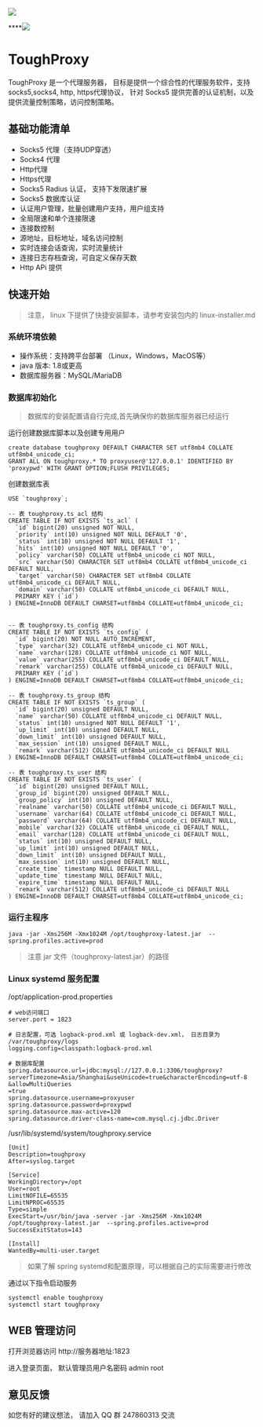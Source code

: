 [![](https://travis-ci.org/talincode/ToughProxy.svg?branch=master)](https://travis-ci.org/talincode/ToughProxy)

****![](http://static.toughcloud.net/toughsms/20190624232022.png)

# ToughProxy

ToughProxy 是一个代理服务器， 目标是提供一个综合性的代理服务软件，支持 socks5,socks4, http, https代理协议， 针对 Socks5 提供完善的认证机制，以及提供流量控制策略，访问控制策略。

## 基础功能清单

- Socks5 代理（支持UDP穿透）
- Socks4 代理
- Http代理
- Https代理
- Socks5 Radius 认证， 支持下发限速扩展
- Socks5 数据库认证
- 认证用户管理，批量创建用户支持，用户组支持
- 全局限速和单个连接限速
- 连接数控制
- 源地址，目标地址，域名访问控制
- 实时连接会话查询，实时流量统计
- 连接日志存档查询，可自定义保存天数
- Http APi 提供


## 快速开始

> 注意， linux 下提供了快捷安装脚本，请参考安装包内的 linux-installer.md

### 系统环境依赖

- 操作系统：支持跨平台部署 （Linux，Windows，MacOS等）
- java 版本: 1.8或更高
- 数据库服务器：MySQL/MariaDB

### 数据库初始化

> 数据库的安装配置请自行完成,首先确保你的数据库服务器已经运行

运行创建数据库脚本以及创建专用用户

    create database toughproxy DEFAULT CHARACTER SET utf8mb4 COLLATE utf8mb4_unicode_ci;
    GRANT ALL ON toughproxy.* TO proxyuser@'127.0.0.1' IDENTIFIED BY 'proxypwd' WITH GRANT OPTION;FLUSH PRIVILEGES;

创建数据库表

    USE `toughproxy`;
    
    -- 表 toughproxy.ts_acl 结构
    CREATE TABLE IF NOT EXISTS `ts_acl` (
      `id` bigint(20) unsigned NOT NULL,
      `priority` int(10) unsigned NOT NULL DEFAULT '0',
      `status` int(10) unsigned NOT NULL DEFAULT '1',
      `hits` int(10) unsigned NOT NULL DEFAULT '0',
      `policy` varchar(50) COLLATE utf8mb4_unicode_ci NOT NULL,
      `src` varchar(50) CHARACTER SET utf8mb4 COLLATE utf8mb4_unicode_ci DEFAULT NULL,
      `target` varchar(50) CHARACTER SET utf8mb4 COLLATE utf8mb4_unicode_ci DEFAULT NULL,
      `domain` varchar(50) COLLATE utf8mb4_unicode_ci DEFAULT NULL,
      PRIMARY KEY (`id`)
    ) ENGINE=InnoDB DEFAULT CHARSET=utf8mb4 COLLATE=utf8mb4_unicode_ci;
    
    
    -- 表 toughproxy.ts_config 结构
    CREATE TABLE IF NOT EXISTS `ts_config` (
      `id` bigint(20) NOT NULL AUTO_INCREMENT,
      `type` varchar(32) COLLATE utf8mb4_unicode_ci NOT NULL,
      `name` varchar(128) COLLATE utf8mb4_unicode_ci NOT NULL,
      `value` varchar(255) COLLATE utf8mb4_unicode_ci DEFAULT NULL,
      `remark` varchar(255) COLLATE utf8mb4_unicode_ci DEFAULT NULL,
      PRIMARY KEY (`id`)
    ) ENGINE=InnoDB DEFAULT CHARSET=utf8mb4 COLLATE=utf8mb4_unicode_ci;
    
    -- 表 toughproxy.ts_group 结构
    CREATE TABLE IF NOT EXISTS `ts_group` (
      `id` bigint(20) unsigned DEFAULT NULL,
      `name` varchar(50) COLLATE utf8mb4_unicode_ci DEFAULT NULL,
      `status` int(10) unsigned NOT NULL DEFAULT '1',
      `up_limit` int(10) unsigned DEFAULT NULL,
      `down_limit` int(10) unsigned DEFAULT NULL,
      `max_session` int(10) unsigned DEFAULT NULL,
      `remark` varchar(512) COLLATE utf8mb4_unicode_ci DEFAULT NULL
    ) ENGINE=InnoDB DEFAULT CHARSET=utf8mb4 COLLATE=utf8mb4_unicode_ci;
    
    -- 表 toughproxy.ts_user 结构
    CREATE TABLE IF NOT EXISTS `ts_user` (
      `id` bigint(20) unsigned DEFAULT NULL,
      `group_id` bigint(20) unsigned DEFAULT NULL,
      `group_policy` int(10) unsigned DEFAULT NULL,
      `realname` varchar(50) COLLATE utf8mb4_unicode_ci DEFAULT NULL,
      `username` varchar(64) COLLATE utf8mb4_unicode_ci DEFAULT NULL,
      `password` varchar(64) COLLATE utf8mb4_unicode_ci DEFAULT NULL,
      `mobile` varchar(32) COLLATE utf8mb4_unicode_ci DEFAULT NULL,
      `email` varchar(128) COLLATE utf8mb4_unicode_ci DEFAULT NULL,
      `status` int(10) unsigned DEFAULT NULL,
      `up_limit` int(10) unsigned DEFAULT NULL,
      `down_limit` int(10) unsigned DEFAULT NULL,
      `max_session` int(10) unsigned DEFAULT NULL,
      `create_time` timestamp NULL DEFAULT NULL,
      `update_time` timestamp NULL DEFAULT NULL,
      `expire_time` timestamp NULL DEFAULT NULL,
      `remark` varchar(512) COLLATE utf8mb4_unicode_ci DEFAULT NULL
    ) ENGINE=InnoDB DEFAULT CHARSET=utf8mb4 COLLATE=utf8mb4_unicode_ci;
    
    
            
### 运行主程序

    java -jar -Xms256M -Xmx1024M /opt/toughproxy-latest.jar  --spring.profiles.active=prod
    
> 注意 jar 文件（toughproxy-latest.jar）的路径

### Linux  systemd 服务配置

/opt/application-prod.properties

    # web访问端口
    server.port = 1823

    # 日志配置，可选 logback-prod.xml 或 logback-dev.xml， 日志目录为 /var/toughproxy/logs
    logging.config=classpath:logback-prod.xml
    
    # 数据库配置
    spring.datasource.url=jdbc:mysql://127.0.0.1:3306/toughproxy?serverTimezone=Asia/Shanghai&useUnicode=true&characterEncoding=utf-8
    &allowMultiQueries
    =true
    spring.datasource.username=proxyuser
    spring.datasource.password=proxypwd
    spring.datasource.max-active=120
    spring.datasource.driver-class-name=com.mysql.cj.jdbc.Driver

/usr/lib/systemd/system/toughproxy.service

    [Unit]
    Description=toughproxy
    After=syslog.target
    
    [Service]
    WorkingDirectory=/opt
    User=root
    LimitNOFILE=65535
    LimitNPROC=65535
    Type=simple
    ExecStart=/usr/bin/java -server -jar -Xms256M -Xmx1024M /opt/toughproxy-latest.jar  --spring.profiles.active=prod
    SuccessExitStatus=143
    
    [Install]
    WantedBy=multi-user.target

> 如果了解 spring systemd和配置原理，可以根据自己的实际需要进行修改

通过以下指令启动服务

    systemctl enable toughproxy
    systemctl start toughproxy
    
## WEB 管理访问

打开浏览器访问 http://服务器地址:1823

进入登录页面， 默认管理员用户名密码 admin root
    
## 意见反馈

如您有好的建议想法， 请加入 QQ 群 247860313 交流